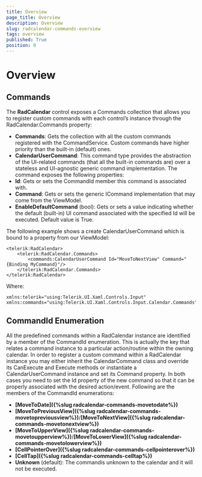 ```yaml
---
title: Overview
page_title: Overview
description: Overview
slug: radcalendar-commands-overview
tags: overview
published: True
position: 0
---
```


# Overview

## Commands

The **RadCalendar** control exposes a Commands collection that allows you to
register custom commands with each control’s instance through the RadCalendar.Commands property:

* **Commands**: Gets the collection with all the custom commands registered
with the CommandService. Custom commands have higher priority than the built-in (default) ones.
* **CalendarUserCommand**: This command type provides the abstraction of the
UI-related commands (that all the built-in commands are) over a stateless and UI-agnostic generic
command implementation. The command exposes the following properties:
* **Id**: Gets or sets the CommandId member this command is associated with.
* **Command**: Gets or sets the generic ICommand implementation that may come from the ViewModel.
* **EnableDefaultCommand** (bool): Gets or sets a value indicating whether the default (built-in)
UI command associated with the specified Id will be executed. Default value is True.

The following example shows a create CalendarUserCommand which is bound to a property from our ViewModel:

	<telerik:RadCalendar>
		<telerik:RadCalendar.Commands>
			<commands:CalendarUserCommand Id="MoveToNextView" Command="{Binding MyCommand}"/>
		</telerik:RadCalendar.Commands>
	</telerik:RadCalendar>

Where:
	
	xmlns:telerik="using:Telerik.UI.Xaml.Controls.Input"
	xmlns:commands="using:Telerik.UI.Xaml.Controls.Input.Calendar.Commands"

## CommandId Enumeration

All the predefined commands within a RadCalendar instance are identified by a member of the CommandId enumeration.
This is actually the key that relates a command instance to a particular action/routine within the owning calendar.
In order to register a custom command within a RadCalendar instance you may either inherit the CalendarCommand class and override its CanExecute and Execute methods or instantiate a CalendarUserCommand instance and set its Command property. In both cases you need to set the Id property of the new command so that it can be properly associated with the desired action/event. Following are the members of the CommandId enumerations:

* **[MoveToDate]({%slug radcalendar-commands-movetodate%})**
* **[MoveToPreviousView]({%slug radcalendar-commands-movetopreviousview%})**/**[MoveToNextView]({%slug radcalendar-commands-movetonextview%})**
* **[MoveToUpperView]({%slug radcalendar-commands-movetoupperview%})**/**[MoveToLowerView]({%slug radcalendar-commands-movetolowerview%})**
* **[CellPointerOver]({%slug radcalendar-commands-cellpointerover%})**
* **[CellTap]({%slug radcalendar-commands-celltap%})**
* **Unknown** (default): The commandis unknown to the calendar and it will not be executed.